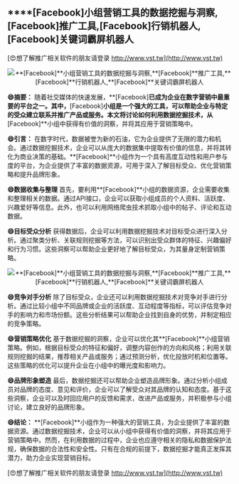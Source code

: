 ## ****[Facebook]**小组营销工具的数据挖掘与洞察,**[Facebook]**推广工具,**[Facebook]**行销机器人,**[Facebook]**关键词霸屏机器人**

[😍想了解推广相关软件的朋友请登录 http://www.vst.tw](http://www.vst.tw)

 <center><img src="https://vst.tw/MP4/tuiguang/png/6.png" alt="**[Facebook]**小组营销工具的数据挖掘与洞察,**[Facebook]**推广工具,**[Facebook]**行销机器人,**[Facebook]**关键词霸屏机器人"></center>

**😄摘要：**
随着社交媒体的快速发展，**[Facebook]**已成为企业在数字营销中最重要的平台之一。其中，**[Facebook]**小组是一个强大的工具，可以帮助企业与特定的受众建立联系并推广产品或服务。本文将讨论如何利用数据挖掘技术，从**[Facebook]**小组中获得有价值的洞察，并将其应用于营销策略中。

**😄引言：**
在数字时代，数据被誉为新的石油，它为企业提供了无限的潜力和机会。通过数据挖掘技术，企业可以从庞大的数据集中提取有价值的信息，并将其转化为商业决策的基础。**[Facebook]**小组作为一个具有高度互动性和用户参与度的平台，为企业提供了丰富的数据资源，可用于深入了解目标受众、优化营销策略和提升品牌形象。

**😄数据收集与整理**
首先，要利用**[Facebook]**小组的数据资源，企业需要收集和整理相关的数据。通过API接口，企业可以获取小组成员的个人资料、活跃度、兴趣爱好等信息。此外，也可以利用网络爬虫技术抓取小组中的帖子、评论和互动数据。

**😄目标受众分析**
获得数据后，企业可以利用数据挖掘技术对目标受众进行深入分析。通过聚类分析、关联规则挖掘等方法，可以识别出受众群体的特征、兴趣偏好和行为习惯。这些洞察可以帮助企业更好地了解目标受众，为其量身定制营销策略。

 <center><img src="https://vst.tw/MP4/tuiguang/png/0.png" alt="**[Facebook]**小组营销工具的数据挖掘与洞察,**[Facebook]**推广工具,**[Facebook]**行销机器人,**[Facebook]**关键词霸屏机器人"></center>

**😄竞争对手分析**
除了目标受众，企业还可以利用数据挖掘技术对竞争对手进行分析。通过比较小组中不同品牌或企业的活跃度、互动程度等指标，可以评估竞争对手的影响力和市场份额。这些分析结果可以帮助企业找到自身的优势，并制定相应的竞争策略。

**😄营销策略优化**
基于数据挖掘的洞察，企业可以优化其**[Facebook]**小组营销策略。例如，根据目标受众的特征和偏好，调整内容创作的方向和风格；利用关联规则挖掘的结果，推荐相关产品或服务；通过预测分析，优化投放时机和位置等。这些策略的优化可以提升企业在小组中的曝光度和影响力。

**😄品牌形象塑造**
最后，数据挖掘还可以帮助企业塑造品牌形象。通过分析小组成员对品牌的态度、意见和评价，企业可以了解受众对其品牌的认知和态度。基于这些洞察，企业可以及时回应用户的反馈和需求，改进产品或服务，并积极参与小组讨论，建立良好的品牌形象。

**😄结论：**
**[Facebook]**小组作为一种强大的营销工具，为企业提供了丰富的数据资源。通过数据挖掘技术，企业可以从小组中获得有价值的洞察，并将其应用于营销策略中。然而，在利用数据的过程中，企业也应遵守相关的隐私和数据保护法规，确保数据的合法性和安全性。只有在合规的前提下，数据挖掘才能真正发挥其潜力，助力企业实现营销目标。

[😍想了解推广相关软件的朋友请登录 http://www.vst.tw](http://www.vst.tw)



